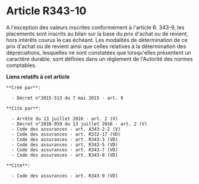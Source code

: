 # Article R343-10

A l'exception des valeurs inscrites conformément à l'article R. 343-9, les placements sont inscrits au bilan sur la base du
prix d'achat ou de revient, hors intérêts courus le cas échéant. Les modalités de détermination de ce prix d'achat ou de
revient ainsi que celles relatives à la détermination des dépréciations, lesquelles ne sont constatées que lorsqu'elles
présentent un caractère durable, sont définies dans un règlement de l'Autorité des normes comptables.

**Liens relatifs à cet article**

	**Créé par**:

	  - Décret n°2015-513 du 7 mai 2015 - art. 9

	**Cité par**:

	  - Arrêté du 13 juillet 2016 - art. 2 (V)
	  - Décret n°2016-959 du 13 juillet 2016 - art. 2 (V)
	  - Code des assurances - art. A343-2-2 (V)
	  - Code des assurances - art. R332-17 (VD)
	  - Code des assurances - art. R343-3 (VD)
	  - Code des assurances - art. R343-5 (VD)
	  - Code des assurances - art. R343-7 (VD)
	  - Code des assurances - art. R343-8 (VD)

	**Cite**:

	  - Code des assurances - art. R343-9 (VD)
